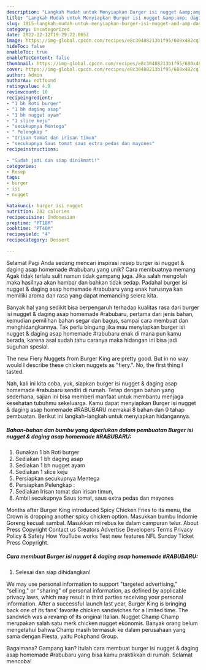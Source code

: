 ```yaml
---
description: "Langkah Mudah untuk Menyiapkan Burger isi nugget &amp;amp; daging asap homemade #RABUBARU yang Enak, Sempurna"
title: "Langkah Mudah untuk Menyiapkan Burger isi nugget &amp;amp; daging asap homemade #RABUBARU yang Enak, Sempurna"
slug: 1815-langkah-mudah-untuk-menyiapkan-burger-isi-nugget-and-amp-daging-asap-homemade-rabubaru-yang-enak-sempurna
category: Uncategorized
date: 2022-12-12T19:29:22.065Z
image: https://img-global.cpcdn.com/recipes/e8c30488213b1f95/680x482cq70/burger-isi-nugget-daging-asap-homemade-rabubaru-foto-resep-utama.jpg
hideToc: false
enableToc: true
enableTocContent: false
thumbnail: https://img-global.cpcdn.com/recipes/e8c30488213b1f95/680x482cq70/burger-isi-nugget-daging-asap-homemade-rabubaru-foto-resep-utama.jpg
cover: https://img-global.cpcdn.com/recipes/e8c30488213b1f95/680x482cq70/burger-isi-nugget-daging-asap-homemade-rabubaru-foto-resep-utama.jpg
author: Admin
authorAv: notfound
ratingvalue: 4.9
reviewcount: 10
recipeingredient:
- "1 bh Roti burger"
- "1 bh daging asap"
- "1 bh nugget ayam"
- "1 slice keju"
- "secukupnya Mentega"
- " Pelengkap "
- "Irisan tomat dan irisan timun"
- "secukupnya Saus tomat saus extra pedas dan mayones"
recipeinstructions:

- "Sudah jadi dan siap dinikmati!"
categories:
- Resep
tags:
- burger
- isi
- nugget

katakunci: burger isi nugget 
nutrition: 282 calories
recipecuisine: Indonesian
preptime: "PT18M"
cooktime: "PT40M"
recipeyield: "4"
recipecategory: Dessert

---
```



Selamat Pagi Anda sedang mencari inspirasi resep burger isi nugget &amp; daging asap homemade #rabubaru yang unik? Cara membuatnya memang Agak tidak terlalu sulit namun tidak gampang juga. Jika salah mengolah maka hasilnya akan hambar dan bahkan tidak sedap. Padahal burger isi nugget &amp; daging asap homemade #rabubaru yang enak harusnya kan memiliki aroma dan rasa yang dapat memancing selera kita.


Banyak hal yang sedikit bisa berpengaruh terhadap kualitas rasa dari burger isi nugget &amp; daging asap homemade #rabubaru, pertama dari jenis bahan, kemudian pemilihan bahan segar dan bagus, sampai cara membuat dan menghidangkannya. Tak perlu bingung jika mau menyiapkan burger isi nugget &amp; daging asap homemade #rabubaru enak di mana pun kamu berada, karena asal sudah tahu caranya maka hidangan ini bisa jadi suguhan spesial.

The new Fiery Nuggets from Burger King are pretty good. But in no way would I describe these chicken nuggets as &#34;fiery.&#34;. No, the first thing I tasted.


Nah, kali ini kita coba, yuk, siapkan burger isi nugget &amp; daging asap homemade #rabubaru sendiri di rumah. Tetap dengan bahan yang sederhana, sajian ini bisa memberi manfaat untuk membantu menjaga kesehatan tubuhmu sekeluarga. Kamu dapat menyiapkan Burger isi nugget &amp; daging asap homemade #RABUBARU memakai 8 bahan dan 0 tahap pembuatan. Berikut ini langkah-langkah untuk menyiapkan hidangannya.

<!--inarticleads1-->

##### Bahan-bahan dan bumbu yang diperlukan dalam pembuatan Burger isi nugget &amp; daging asap homemade #RABUBARU:

1. Gunakan 1 bh Roti burger
1. Sediakan 1 bh daging asap
1. Sediakan 1 bh nugget ayam
1. Sediakan 1 slice keju
1. Persiapkan secukupnya Mentega
1. Persiapkan  Pelengkap :
1. Sediakan Irisan tomat dan irisan timun,
1. Ambil secukupnya Saus tomat, saus extra pedas dan mayones


Months after Burger King introduced Spicy Chicken Fries to its menu, the Crown is dropping another spicy chicken option. Masukkan bumbu Indomie Goreng kecuali sambal. Masukkan mi rebus ke dalam campuran telur. About Press Copyright Contact us Creators Advertise Developers Terms Privacy Policy &amp; Safety How YouTube works Test new features NFL Sunday Ticket Press Copyright. 

<!--inarticleads2-->

##### Cara membuat Burger isi nugget &amp; daging asap homemade #RABUBARU:


1. Selesai dan siap dihidangkan!

We may use personal information to support &#34;targeted advertising,&#34; &#34;selling,&#34; or &#34;sharing&#34; of personal information, as defined by applicable privacy laws, which may result in third parties receiving your personal information. After a successful launch last year, Burger King is bringing back one of its fans&#39; favorite chicken sandwiches for a limited time. The sandwich was a revamp of its original Italian. Nugget Champ Champ merupakan salah satu merk chicken nugget ekonomis. Banyak orang belum mengetahui bahwa Champ masih termasuk ke dalam perusahaan yang sama dengan Fiesta, yaitu Pokphand Group. 

Bagaimana? Gampang kan? Itulah cara membuat burger isi nugget &amp; daging asap homemade #rabubaru yang bisa kamu praktikkan di rumah. Selamat mencoba!
